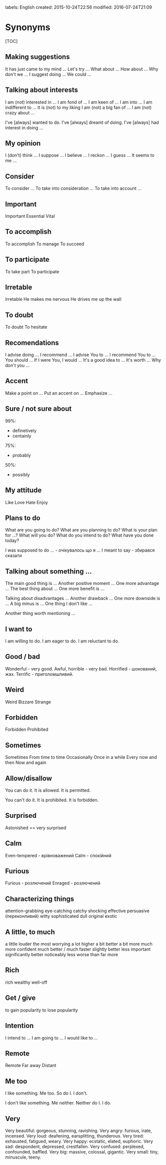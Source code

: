 labels: English
created: 2015-10-24T22:56
modified: 2016-07-24T21:09

# Synonyms

[TOC]

## Making suggestions

It has just came to my mind ...
Let's try ...
What about ...
How about ...
Why don't we ...
I suggest doing ...
We could ...

## Talking about interests

I am (not) interested in ...
I am fond of ...
I am keen of ...
I am into ...
I am indifferent to ...
It is (not) to my liking
I am (not) a big fan of ...
I am (not) crazy about ...

I've [always] wanted to do.
I've [always] dreamt of doing.
I've [always] had interest in doing ...

## My opinion

I (don't) think ...
I suppose ...
I believe ...
I reckon ...
I guess ...
It seems to me ...

## Consider

To consider ...
To take into consideration ...
To take into account ...

## Important

Important
Essential
Vital

## To accomplish

To accomplish
To manage
To succeed

## To participate

To take part
To participate

## Irretable

Irretable
He makes me nervous
He drives me up the wall

## To doubt

To doubt
To hesitate

## Recomendations

I advise doing ...
I recommend ...
I advise You to ...
I recommend You to ...
You should ...
If I were You, I would ...
It's a good idea to ...
It's worth ...
Why don't you ...

## Accent

Make a point on ...
Put an accent on ...
Emphasize ...

## Sure / not sure about

99%:

- definetively
- centainly

75%:

- probably

50%:

- possibly

## My attitude

Like
Love
Hate
Enjoy

## Plans to do

What are you going to do?
What are you planning to do?
What is your plan for ...?
What will you do?
What do you intend to do?
What have you done today?

I was supposed to do ... - очікувалось що я ...
I meant to say - збирався сказати

## Talking about something ...

The main good thing is ...
Another positive moment ...
One more advantage ...
The best thing about ...
One more benefit is ...

Talking about disadvantages ...
Another drawback ...
One more downside is ...
A big minus is ...
One thing I don't like ...

Another thing worth mentioning ...

## I want to

I am willing to do.
I am eager to do.
I am reluctant to do.

## Good / bad

Wonderful - very good.
Awful, horrible - very bad.
Horrified - шокований, жах.
Terrific - приголомшливий.

## Weird

Weird
Bizzare
Strange

## Forbidden

Forbidden
Prohibited

## Sometimes

Sometimes
From time to time
Occasionally
Once in a while
Every now and then
Now and again

## Allow/disallow

You can do it.
It is allowed.
It is permitted.

You can't do it.
It is prohibited.
It is forbidden.

## Surprised

Astonished == very surprised

## Calm

Even-tempered - врівноважений
Calm - спокійний

## Furious

Furious - розлючений
Enraged - розлючений

## Characterizing things

attention-grabbing
eye-catching
catchy
shocking
effective
persuasive (переконливий)
witty
sophisticated
dull
original
exotic

## A little, to much

a little louder
the most worrying
a lot higher
a bit better
a bit more
much more confident
much better / much faster
slightly better
less important
significantly better
noticeably less
worse than
far more

## Rich

rich
wealthy
well-off

## Get / give

to gain popularity
to lose popularity

## Intention

I intend to ...
I am going to ...
I would like to ...

## Remote

Remote
Far away
Distant

## Me too

I like something.
Me too.
So do I.
I don't.

I don't like something.
Me neither.
Neither do I.
I do.

## Very

Very beautiful: gorgeous, stunning, ravishing.
Very angry: furious, irate, incensed.
Very loud: deafening, earsplitting, thunderous.
Very tired: exhausted, fatigued, weary.
Very happy: ecstatic, elated, euphoric.
Very sad: despondent, depressed, crestfallen.
Very confused: perplexed, confounded, baffled.
Very big: massive, colossal, gigantic.
Very small: tiny, minuscule, teeny.
